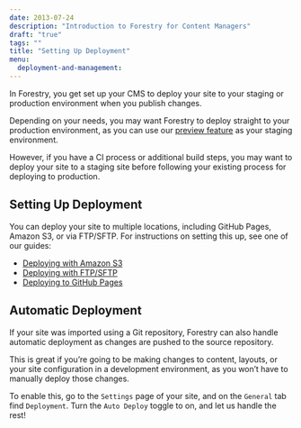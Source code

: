 ```yaml
---
date: 2013-07-24
description: "Introduction to Forestry for Content Managers"
draft: "true"
tags: ""
title: "Setting Up Deployment"
menu:
  deployment-and-management:
---
```

In Forestry, you get set up your CMS to deploy your site to your staging or production environment when you publish changes.

Depending on your needs, you may want Forestry to deploy straight to your production environment, as you can use our [preview feature][1] as your staging environment.

However, if you have a CI process or additional build steps, you may want to deploy your site to a staging site before following your existing process for deploying to production.

## Setting Up Deployment
You can deploy your site to multiple locations, including GitHub Pages, Amazon S3, or via FTP/SFTP. For instructions on setting this up, see one of our guides:

* [Deploying with Amazon S3][2]
* [Deploying with FTP/SFTP][3]
* [Deploying to GitHub Pages][4]

## Automatic Deployment
If your site was imported using a Git repository, Forestry can also handle automatic deployment as changes are pushed to the source repository.

This is great if you’re going to be making changes to content, layouts, or your site configuration in a development environment, as you won’t have to manually deploy those changes.

To enable this, go to the `Settings` page of your site, and on the `General` tab find `Deployment`. Turn the `Auto Deploy` toggle to on, and let us handle the rest!

[1]:	/docs/deployment-and-management/previewing/
[2]:	/docs/deployment-and-management/deploying-with-amazon-s3/
[3]:	/docs/deployment-and-management/deploying-your-site-with-ftp/
[4]:	/docs/deployment-and-management/deploying-with-github-pages/
